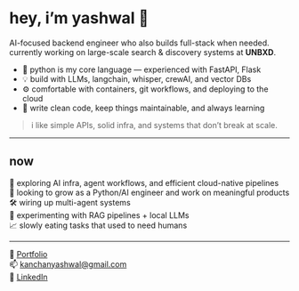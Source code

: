 # hey, i’m yashwal 👀

AI-focused backend engineer who also builds full-stack when needed.  
currently working on large-scale search & discovery systems at **UNBXD**.

- 🐍 python is my core language — experienced with FastAPI, Flask  
- 💡 build with LLMs, langchain, whisper, crewAI, and vector DBs  
- ⚙️ comfortable with containers, git workflows, and deploying to the cloud  
- 🌱 write clean code, keep things maintainable, and always learning  

> i like simple APIs, solid infra, and systems that don’t break at scale.

---

## now  
🧪 exploring AI infra, agent workflows, and efficient cloud-native pipelines  
🎯 looking to grow as a Python/AI engineer and work on meaningful products
🛠 wiring up multi-agent systems  
🧪 experimenting with RAG pipelines + local LLMs  
📈 slowly eating tasks that used to need humans

---

📂 [Portfolio](https://v0-creative-portfolio-rust-three.vercel.app/)  
📫 [kanchanyashwal@gmail.com](mailto:kanchanyashwal@gmail.com)  
🔗 [LinkedIn](https://www.linkedin.com/in/yashwal-kanchan-49ab19236/)
